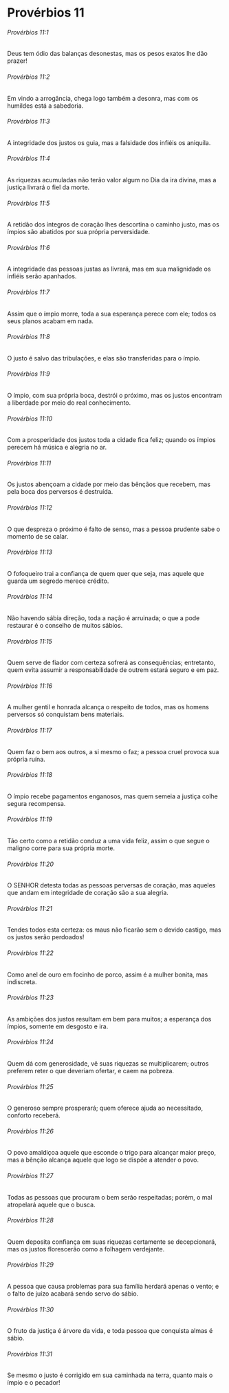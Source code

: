 # Provérbios 11

###### Provérbios 11:1

Deus tem ódio das balanças desonestas, mas os pesos exatos lhe dão prazer!

###### Provérbios 11:2

Em vindo a arrogância, chega logo também a desonra, mas com os humildes está a sabedoria.

###### Provérbios 11:3

A integridade dos justos os guia, mas a falsidade dos infiéis os aniquila.

###### Provérbios 11:4

As riquezas acumuladas não terão valor algum no Dia da ira divina, mas a justiça livrará o fiel da morte.

###### Provérbios 11:5

A retidão dos íntegros de coração lhes descortina o caminho justo, mas os ímpios são abatidos por sua própria perversidade.

###### Provérbios 11:6

A integridade das pessoas justas as livrará, mas em sua malignidade os infiéis serão apanhados.

###### Provérbios 11:7

Assim que o ímpio morre, toda a sua esperança perece com ele; todos os seus planos acabam em nada.

###### Provérbios 11:8

O justo é salvo das tribulações, e elas são transferidas para o ímpio.

###### Provérbios 11:9

O ímpio, com sua própria boca, destrói o próximo, mas os justos encontram a liberdade por meio do real conhecimento.

###### Provérbios 11:10

Com a prosperidade dos justos toda a cidade fica feliz; quando os ímpios perecem há música e alegria no ar.

###### Provérbios 11:11

Os justos abençoam a cidade por meio das bênçãos que recebem, mas pela boca dos perversos é destruída.

###### Provérbios 11:12

O que despreza o próximo é falto de senso, mas a pessoa prudente sabe o momento de se calar.

###### Provérbios 11:13

O fofoqueiro trai a confiança de quem quer que seja, mas aquele que guarda um segredo merece crédito.

###### Provérbios 11:14

Não havendo sábia direção, toda a nação é arruinada; o que a pode restaurar é o conselho de muitos sábios.

###### Provérbios 11:15

Quem serve de fiador com certeza sofrerá as consequências; entretanto, quem evita assumir a responsabilidade de outrem estará seguro e em paz.

###### Provérbios 11:16

A mulher gentil e honrada alcança o respeito de todos, mas os homens perversos só conquistam bens materiais.

###### Provérbios 11:17

Quem faz o bem aos outros, a si mesmo o faz; a pessoa cruel provoca sua própria ruína.

###### Provérbios 11:18

O ímpio recebe pagamentos enganosos, mas quem semeia a justiça colhe segura recompensa.

###### Provérbios 11:19

Tão certo como a retidão conduz a uma vida feliz, assim o que segue o maligno corre para sua própria morte.

###### Provérbios 11:20

O SENHOR detesta todas as pessoas perversas de coração, mas aqueles que andam em integridade de coração são a sua alegria.

###### Provérbios 11:21

Tendes todos esta certeza: os maus não ficarão sem o devido castigo, mas os justos serão perdoados!

###### Provérbios 11:22

Como anel de ouro em focinho de porco, assim é a mulher bonita, mas indiscreta.

###### Provérbios 11:23

As ambições dos justos resultam em bem para muitos; a esperança dos ímpios, somente em desgosto e ira.

###### Provérbios 11:24

Quem dá com generosidade, vê suas riquezas se multiplicarem; outros preferem reter o que deveriam ofertar, e caem na pobreza.

###### Provérbios 11:25

O generoso sempre prosperará; quem oferece ajuda ao necessitado, conforto receberá.

###### Provérbios 11:26

O povo amaldiçoa aquele que esconde o trigo para alcançar maior preço, mas a bênção alcança aquele que logo se dispõe a atender o povo.

###### Provérbios 11:27

Todas as pessoas que procuram o bem serão respeitadas; porém, o mal atropelará aquele que o busca.

###### Provérbios 11:28

Quem deposita confiança em suas riquezas certamente se decepcionará, mas os justos florescerão como a folhagem verdejante.

###### Provérbios 11:29

A pessoa que causa problemas para sua família herdará apenas o vento; e o falto de juízo acabará sendo servo do sábio.

###### Provérbios 11:30

O fruto da justiça é árvore da vida, e toda pessoa que conquista almas é sábio.

###### Provérbios 11:31

Se mesmo o justo é corrigido em sua caminhada na terra, quanto mais o ímpio e o pecador!

